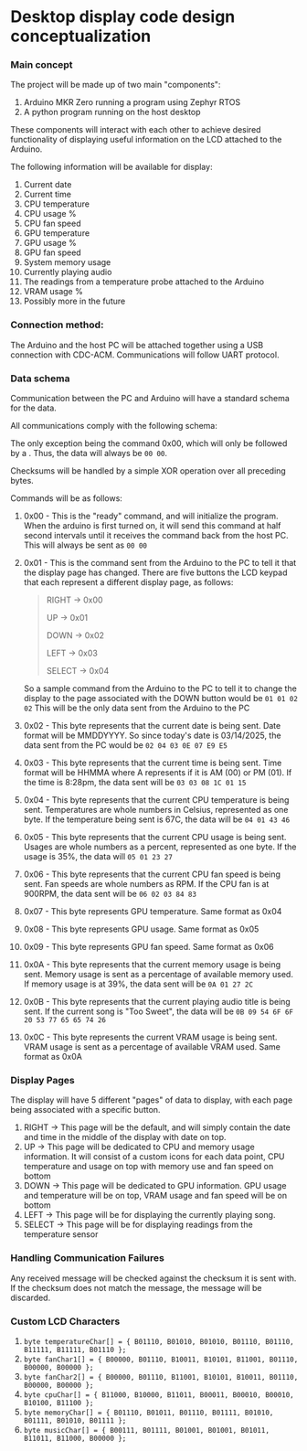 
# Desktop display code design conceptualization

### Main concept
The project will be made up of two main "components":

1. Arduino MKR Zero running a program using Zephyr RTOS
2. A python program running on the host desktop

These components will interact with each other to achieve desired functionality of displaying useful information on the LCD attached to the Arduino.

The following information will be available for display:

1. Current date
2. Current time
3. CPU temperature
4. CPU usage %
5. CPU fan speed
6. GPU temperature
7. GPU usage %
8. GPU fan speed
9. System memory usage
10.  Currently playing audio
11. The readings from a temperature probe attached to the Arduino
12. VRAM usage %
13. Possibly more in the future

### Connection method:
The Arduino and the host PC will be attached together using a USB connection with CDC-ACM. Communications will follow UART protocol.

### Data schema
Communication between the PC and Arduino will have a standard schema for the data.

All communications comply with the following schema:
<CommandByte> <DataLengthByte> <DataBytes> <ChecksumByte>

The only exception being the command 0x00, which will only be followed by a <ChecksumByte>. Thus, the data will always be `00 00`.

Checksums will be handled by a simple XOR operation over all preceding bytes.

Commands will be as follows:

1. 0x00 - This is the "ready" command, and will initialize the program. When the arduino is first turned on, it will send this command at half second intervals until it receives the command back from the host PC. This will always be sent as `00 00`
2. 0x01 - This is the command sent from the Arduino to the PC to tell it that the display page has changed. There are five buttons the LCD keypad that each represent a different display page, as follows:
   > RIGHT -> 0x00
   > 
   > UP -> 0x01
   > 
   > DOWN -> 0x02
   > 
   > LEFT -> 0x03
   > 
   > SELECT -> 0x04
   
   So a sample command from the Arduino to the PC to tell it to change the display to the page associated with the DOWN button would be `01 01 02 02`
   This will be the only data sent from the Arduino to the PC
3. 0x02 - This byte represents that the current date is being sent. Date format will be MMDDYYYY. So since today's date is 03/14/2025, the data sent from the PC would be `02 04 03 0E 07 E9 E5`
4. 0x03 - This byte represents that the current time is being sent. Time format will be HHMMA where A represents if it is AM (00) or PM (01). If the time is 8:28pm, the data sent will be `03 03 08 1C 01 15`
5. 0x04 - This byte represents that the current CPU temperature is being sent. Temperatures are whole numbers in Celsius, represented as one byte. If the temperature being sent is 67C, the data will be `04 01 43 46`
6. 0x05 - This byte represents that the current CPU usage is being sent. Usages are whole numbers as a percent, represented as one byte. If the usage is 35%, the data will `05 01 23 27`
7. 0x06 - This byte represents that the current CPU fan speed is being sent. Fan speeds are whole numbers as RPM. If the CPU fan is at 900RPM, the data sent will be `06 02 03 84 83`
8. 0x07 - This byte represents GPU temperature. Same format as 0x04
9. 0x08 - This byte represents GPU usage. Same format as 0x05
10. 0x09 - This byte represents GPU fan speed. Same format as 0x06
11. 0x0A - This byte represents that the current memory usage is being sent. Memory usage is sent as a percentage of available memory used. If memory usage is at 39%, the data sent will be `0A 01 27 2C`
12.  0x0B - This byte represents that the current playing audio title is being sent. If the current song is "Too Sweet", the data will be `0B 09 54 6F 6F 20 53 77 65 65 74 26`
13. 0x0C - This byte represents the current VRAM usage is being sent. VRAM usage is sent as a percentage of available VRAM used. Same format as 0x0A

### Display Pages
The display will have 5 different "pages" of data to display, with each page being associated with a specific button.

1. RIGHT -> This page will be the default, and will simply contain the date and time in the middle of the display with date on top.
2. UP -> This page will be dedicated to CPU and memory usage information. It will consist of a custom icons for each data point, CPU temperature and usage on top with memory use and fan speed on bottom
3. DOWN -> This page will be dedicated to GPU information. GPU usage and temperature will be on top, VRAM usage and fan speed will be on bottom
4. LEFT -> This page will be for displaying the currently playing song.
5. SELECT -> This page will be for displaying readings from the temperature sensor

### Handling Communication Failures
Any received message will be checked against the checksum it is sent with. If the checksum does not match the message, the message will be discarded.
### Custom LCD Characters
1. `byte temperatureChar[] = {
  B01110,
  B01010,
  B01010,
  B01110,
  B01110,
  B11111,
  B11111,
  B01110
};`
2. `byte fanChar1[] = {
  B00000,
  B01110,
  B10011,
  B10101,
  B11001,
  B01110,
  B00000,
  B00000
};`
3. `byte fanChar2[] = {
  B00000,
  B01110,
  B11001,
  B10101,
  B10011,
  B01110,
  B00000,
  B00000
};`
4. `byte cpuChar[] = {
  B11000,
  B10000,
  B11011,
  B00011,
  B00010,
  B00010,
  B10100,
  B11100
};`
5. `byte memoryChar[] = {
  B01110,
  B01011,
  B01110,
  B01111,
  B01010,
  B01111,
  B01010,
  B01111
};`
6. `byte musicChar[] = {
  B00111,
  B01111,
  B01001,
  B01001,
  B01011,
  B11011,
  B11000,
  B00000
};`
